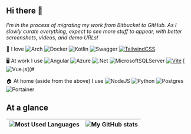 ## Hi there 👋

_I'm in the process of migrating my work from Bitbucket to GitHub. As I slowly curate everything, expect to see more stuff to appear, with better screenshots, videos, and demo URLs!_

💙 I love
![Arch](https://img.shields.io/badge/Arch%20Linux-1793D1?logo=arch-linux&logoColor=fff&style=for-the-badge)
![Docker](https://img.shields.io/badge/docker-%230db7ed.svg?style=for-the-badge&logo=docker&logoColor=white)
![Kotlin](https://img.shields.io/badge/kotlin-%237F52FF.svg?style=for-the-badge&logo=kotlin&logoColor=white)
![Swagger](https://img.shields.io/badge/-Swagger-%23Clojure?style=for-the-badge&logo=swagger&logoColor=white)
[![TailwindCSS](https://img.shields.io/badge/Tailwind%20CSS-%2338B2AC.svg?logo=tailwind-css&logoColor=white)](#)

🖥️ At work I use
![Angular](https://img.shields.io/badge/angular-%23DD0031.svg?style=for-the-badge&logo=angular&logoColor=white)
![Azure](https://img.shields.io/badge/azure-%230072C6.svg?style=for-the-badge&logo=microsoftazure&logoColor=white)
![.Net](https://img.shields.io/badge/.NET-5C2D91?style=for-the-badge&logo=.net&logoColor=white)
![MicrosoftSQLServer](https://img.shields.io/badge/Microsoft%20SQL%20Server-CC2927?style=for-the-badge&logo=microsoft%20sql%20server&logoColor=white)
[![Vite](https://img.shields.io/badge/Vite-646CFF?logo=vite&logoColor=fff)](#)
[![Vue.js](https://img.shields.io/badge/Vue.js-4FC08D?logo=vuedotjs&logoColor=fff)](#

🏠 At home (aside from the above) I use
![NodeJS](https://img.shields.io/badge/node.js-6DA55F?style=for-the-badge&logo=node.js&logoColor=white)
![Python](https://img.shields.io/badge/python-3670A0?style=for-the-badge&logo=python&logoColor=ffdd54)
![Postgres](https://img.shields.io/badge/postgres-%23316192.svg?style=for-the-badge&logo=postgresql&logoColor=white)
![Portainer](https://img.shields.io/badge/Portainer-13BEF9?style=for-the-badge&logo=Portainer&logoColor=white)

## At a glance

| ![Most Used Languages](https://github-readme-stats.vercel.app/api/top-langs/?username=spen428&theme=transparent&layout=compact&langs_count=8) | ![My GitHub stats](https://github-readme-stats.vercel.app/api?username=spen428&show_icons=true&theme=transparent) |
| --- | --- |

